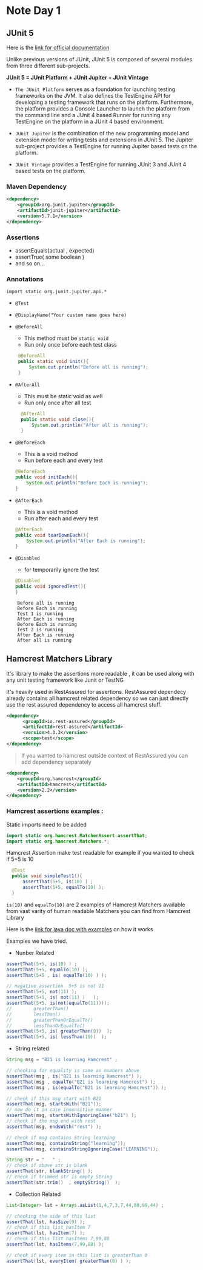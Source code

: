 # Note Day 1

## JUnit 5

Here is the [link for official documentation](https://junit.org/junit5/docs/current/user-guide/)

Unlike previous versions of JUnit,
JUnit 5 is composed of several modules from three different sub-projects.

**JUnit 5 = JUnit Platform + JUnit Jupiter + JUnit Vintage**

* `The JUnit Platform` serves as a foundation for launching testing frameworks on the JVM. It also defines the TestEngine API for developing a testing framework that runs on the platform. Furthermore, the platform provides a Console Launcher to launch the platform from the command line and a JUnit 4 based Runner for running any TestEngine on the platform in a JUnit 4 based environment.

* `JUnit Jupiter` is the combination of the new programming model and extension model for writing tests and extensions in JUnit 5. The Jupiter sub-project provides a TestEngine for running Jupiter based tests on the platform.

* `JUnit Vintage` provides a TestEngine for running JUnit 3 and JUnit 4 based tests on the platform.

### Maven Dependency
```xml
<dependency>
    <groupId>org.junit.jupiter</groupId>
    <artifactId>junit-jupiter</artifactId>
    <version>5.7.1</version>
</dependency>
```

### Assertions 
* assertEquals(actual , expected)
* assertTrue( some boolean )
* and so on...


### Annotations 
`import static org.junit.jupiter.api.*`
* `@Test` 
* `@DisplayName("Your custom name goes here)`
* `@BeforeAll`
  * This method must be `static void`
  * Run only once before each test class
   ```java
    @BeforeAll
    public static void init(){
        System.out.println("Before all is running");
    }
    ```
* `@AfterAll`
    - This must be static void as well 
    - Run only once after all test
  ```java
    @AfterAll
    public static void close(){
        System.out.println("After all is running");
    }
  ```
* `@BeforeEach`
    - This is a void method 
    - Run before each and every test 
    ```java
    @BeforeEach
    public void initEach(){
        System.out.println("Before Each is running");
    }
    ```
* `@AfterEach`
    - This is a void method 
    - Run after each and every test
    ```java
    @AfterEach
    public void tearDownEach(){
        System.out.println("After Each is running");
    }
    ```
    
* `@Disabled` 
    - for temporarily ignore the test
  ```java
  @Disabled
  public void ignoredTest(){
  }
  ```

```
    Before all is running
    Before Each is running
    Test 1 is running
    After Each is running
    Before Each is running
    Test 2 is running
    After Each is running
    After all is running
```
 
## Hamcrest Matchers Library 

It's library to make the assertions more readable , it can be used along with any unit testing framework like Junit or TestNG

It's heavily used in RestAssured for assertions. 
RestAssured dependecy already contains all hamcrest related dependency so we can just directly use the rest assured dependency to access all hamcrest stuff. 
```xml 
<dependency>
      <groupId>io.rest-assured</groupId>
      <artifactId>rest-assured</artifactId>
      <version>4.3.3</version>
      <scope>test</scope>
</dependency>
```

>If you wanted to hamcrest outside context of RestAssured you can add dependency separately 
```xml
<dependency>
    <groupId>org.hamcrest</groupId>
    <artifactId>hamcrest</artifactId>
    <version>2.2</version>
</dependency>
```

### Hamcrest assertions examples :

Static imports need to be added 
```java
import static org.hamcrest.MatcherAssert.assertThat;
import static org.hamcrest.Matchers.*;
```

Hamcrest Assertion make test readable 
for example if you wanted to check if 5+5 is 10 
```java
  @Test
  public void simpleTest1(){
      assertThat(5+5, is(10) ) ;
      assertThat(5+5, equalTo(10) );
  }
```

`is(10)` and `equalTo(10)` are 2 examples of Hamcrest Matchers available from vast varity of human readable Matchers you can find from Hamcrest Library

Here is the [link for java doc with examples](http://hamcrest.org/JavaHamcrest/javadoc/2.2/org/hamcrest/Matchers.html#is-org.hamcrest.Matcher) on how it works 

Examples we have tried.
* Nunber Related 
```java
assertThat(5+5, is(10) ) ;
assertThat(5+5, equalTo(10) );
assertThat(5+5 , is( equalTo(10) ) );

// negative assertion  5+5 is not 11
assertThat(5+5, not(11) );
assertThat(5+5, is( not(11) )   );
assertThat(5+5, is(not(equalTo(11))));
//        greaterThan()
//        lessThan()
//        greaterThanOrEqualTo()
//        lessThanOrEqualTo()
assertThat(5+5, is( greaterThan(9))  );
assertThat(5+5, is( lessThan(19))  );
```

* String related 
```java
String msg = "B21 is learning Hamcrest" ;

// checking for equality is same as numbers above
assertThat(msg , is("B21 is learning Hamcrest") );
assertThat(msg , equalTo("B21 is learning Hamcrest") );
assertThat(msg , is(equalTo("B21 is learning Hamcrest")) );

// check if this msg start with B21
assertThat(msg, startsWith("B21"));
// now do it in case insensitive manner
assertThat(msg, startsWithIgnoringCase("b21") );
// check if the msg end with rest
assertThat(msg, endsWith("rest") );

// check if msg contains String learning
assertThat(msg, containsString("learning"));
assertThat(msg, containsStringIgnoringCase("LEARNING"));

String str = "   " ;
// check if above str is blank
assertThat(str, blankString() );
// check if trimmed str is empty String
assertThat(str.trim()  , emptyString()  );
```

* Collection Related 
```java
List<Integer> lst = Arrays.asList(1,4,7,3,7,44,88,99,44) ;

// checking the side of this list
assertThat(lst, hasSize(9) );
// check if this list hasItem 7
assertThat(lst, hasItem(7) );
// check if this list hasItems 7,99,88
assertThat(lst, hasItems(7,99,88) );

// check if every item in this list is greaterThan 0
assertThat(lst, everyItem( greaterThan(0) ) );
```

